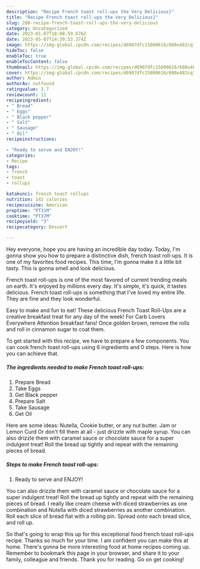 ```yaml
---
description: "Recipe French toast roll-ups the Very Delicious}"
title: "Recipe French toast roll-ups the Very Delicious}"
slug: 280-recipe-french-toast-roll-ups-the-very-delicious
category: Uncategorized
date: 2023-01-07T18:08:59.676Z
date: 2023-05-07T14:39:53.374Z
image: https://img-global.cpcdn.com/recipes/d6907dfc15800616/680x482cq70/french-toast-roll-ups-recipe-main-photo.jpg
hideToc: false
enableToc: true
enableTocContent: false
thumbnail: https://img-global.cpcdn.com/recipes/d6907dfc15800616/680x482cq70/french-toast-roll-ups-recipe-main-photo.jpg
cover: https://img-global.cpcdn.com/recipes/d6907dfc15800616/680x482cq70/french-toast-roll-ups-recipe-main-photo.jpg
author: Admin
authorAv: notfound
ratingvalue: 3.7
reviewcount: 12
recipeingredient:
- " Bread"
- " Eggs"
- " Black pepper"
- " Salt"
- " Sausage"
- " Oil"
recipeinstructions:

- "Ready to serve and ENJOY!"
categories:
- Recipe
tags:
- french
- toast
- rollups

katakunci: french toast rollups 
nutrition: 142 calories
recipecuisine: American
preptime: "PT31M"
cooktime: "PT37M"
recipeyield: "3"
recipecategory: Dessert

---
```



Hey everyone, hope you are having an incredible day today. Today, I'm gonna show you how to prepare a distinctive dish, french toast roll-ups. It is one of my favorites food recipes. This time, I'm gonna make it a little bit tasty. This is gonna smell and look delicious.

French toast roll-ups is one of the most favored of current trending meals on earth. It's enjoyed by millions every day. It's simple, it's quick, it tastes delicious. French toast roll-ups is something that I've loved my entire life. They are fine and they look wonderful.

Easy to make and fun to eat! These delicious French Toast Roll-Ups are a creative breakfast treat for any day of the week! For Carb Lovers Everywhere Attention breakfast fans! Once golden brown, remove the rolls and roll in cinnamon sugar to coat them.


To get started with this recipe, we have to prepare a few components. You can cook french toast roll-ups using 6 ingredients and 0 steps. Here is how you can achieve that.

<!--inarticleads1-->

##### The ingredients needed to make French toast roll-ups:

1. Prepare  Bread
1. Take  Eggs
1. Get  Black pepper
1. Prepare  Salt
1. Take  Sausage
1. Get  Oil


Here are some ideas: Nutella, Cookie butter, or any nut butter. Jam or Lemon Curd Or don&#39;t fill them at all - just drizzle with maple syrup. You can also drizzle them with caramel sauce or chocolate sauce for a super indulgent treat! Roll the bread up tightly and repeat with the remaining pieces of bread. 

<!--inarticleads2-->

##### Steps to make French toast roll-ups:


1. Ready to serve and ENJOY!

You can also drizzle them with caramel sauce or chocolate sauce for a super indulgent treat! Roll the bread up tightly and repeat with the remaining pieces of bread. I really like cream cheese with diced strawberries as one combination and Nutella with diced strawberries as another combination. Roll each slice of bread flat with a rolling pin. Spread onto each bread slice, and roll up. 

So that's going to wrap this up for this exceptional food french toast roll-ups recipe. Thanks so much for your time. I am confident you can make this at home. There's gonna be more interesting food at home recipes coming up. Remember to bookmark this page in your browser, and share it to your family, colleague and friends. Thank you for reading. Go on get cooking!
